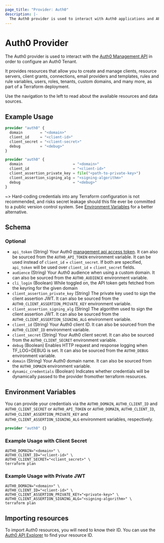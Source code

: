 ```yaml
---
page_title: "Provider: Auth0"
description: |-
  The Auth0 provider is used to interact with Auth0 applications and APIs.
---
```


# Auth0 Provider

The Auth0 provider is used to interact with the [Auth0 Management API](https://auth0.com/docs/api/management/v2) in
order to configure an Auth0 Tenant.

It provides resources that allow you to create and manage clients, resource servers, client grants, connections, email
providers and templates, rules and rule variables, users, roles, tenants, custom domains, and many more, as part of a
Terraform deployment.

Use the navigation to the left to read about the available resources and data sources.

## Example Usage

```terraform
provider "auth0" {
  domain        = "<domain>"
  client_id     = "<client-id>"
  client_secret = "<client-secret>"
  debug         = "<debug>"
}
```

```terraform
provider "auth0" {
  domain                       = "<domain>"
  client_id                    = "<client-id>"
  client_assertion_private_key = file("<path-to-private-key>")
  client_assertion_signing_alg = "<signing-algorithm>"
  debug                        = "<debug>"
}
```

~> Hard-coding credentials into any Terraform configuration is not recommended, and risks secret leakage should this
file ever be committed to a public version control system. See [Environment Variables](#environment-variables) for a
better alternative.

<!-- schema generated by tfplugindocs -->
## Schema

### Optional

- `api_token` (String) Your Auth0 [management api access token](https://auth0.com/docs/security/tokens/access-tokens/management-api-access-tokens). It can also be sourced from the `AUTH0_API_TOKEN` environment variable. It can be used instead of `client_id` + `client_secret`. If both are specified, `api_token` will be used over `client_id` + `client_secret` fields.
- `audience` (String) Your Auth0 audience when using a custom domain. It can also be sourced from the `AUTH0_AUDIENCE` environment variable.
- `cli_login` (Boolean) While toggled on, the API token gets fetched from the keyring for the given domain
- `client_assertion_private_key` (String) The private key used to sign the client assertion JWT. It can also be sourced from the `AUTH0_CLIENT_ASSERTION_PRIVATE_KEY` environment variable.
- `client_assertion_signing_alg` (String) The algorithm used to sign the client assertion JWT. It can also be sourced from the `AUTH0_CLIENT_ASSERTION_SIGNING_ALG` environment variable.
- `client_id` (String) Your Auth0 client ID. It can also be sourced from the `AUTH0_CLIENT_ID` environment variable.
- `client_secret` (String) Your Auth0 client secret. It can also be sourced from the `AUTH0_CLIENT_SECRET` environment variable.
- `debug` (Boolean) Enables HTTP request and response logging when TF_LOG=DEBUG is set. It can also be sourced from the `AUTH0_DEBUG` environment variable.
- `domain` (String) Your Auth0 domain name. It can also be sourced from the `AUTH0_DOMAIN` environment variable.
- `dynamic_credentials` (Boolean) Indicates whether credentials will be dynamically passed to the provider fromother terraform resources.

## Environment Variables

You can provide your credentials via the `AUTH0_DOMAIN`, `AUTH0_CLIENT_ID` and `AUTH0_CLIENT_SECRET` or `AUTH0_API_TOKEN`
or `AUTH0_DOMAIN`, `AUTH0_CLIENT_ID`, `AUTH0_CLIENT_ASSERTION_PRIVATE_KEY` and `AUTH0_CLIENT_ASSERTION_SIGNING_ALG` environment variables, respectively.

```terraform
provider "auth0" {}
```

### Example Usage with Client Secret

```shell
AUTH0_DOMAIN="<domain>" \
AUTH0_CLIENT_ID="<client-id>" \
AUTH0_CLIENT_SECRET="<client_secret>" \
terraform plan
```

### Example Usage with Private JWT

```shell
AUTH0_DOMAIN="<domain>" \
AUTH0_CLIENT_ID="<client-id>" \
AUTH0_CLIENT_ASSERTION_PRIVATE_KEY="<private-key>" \
AUTH0_CLIENT_ASSERTION_SIGNING_ALG="<signing-algorithm>" \
terraform plan
```

## Importing resources

To import Auth0 resources, you will need to know their ID. You can use
the [Auth0 API Explorer](https://auth0.com/docs/api/management/v2) to find your resource ID.
